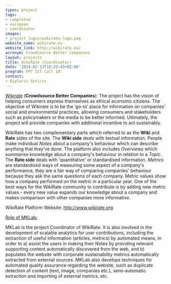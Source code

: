 ```yaml
---
types: project
tags:
- completed
- european
- coordinator
images:
- project_logos/wikirate-logo.png
website_name: wikirate.eu
website_link: http://wikirate.eu/
acronym: Crowdsource Better Companies
layout: projects
title: WikiRate (Coordinator)
date: '2014-02-13T18:25:45+02:00'
program: FP7 ICT Call 10
contact: 
- Diplaris Sotiris
---
```

<p><a href="http://www.wikirate.eu">Wikirate</a> (<strong>Crowdsource Better Companies</strong>): The project has the vision of helping consumers express themselves as ethical economic citizens. The objective of Wikirate is to be the ‘go-to’ place for information on companies’ social and environmental practices, allowing consumers and stakeholders such as policymakers or the media to be better informed. Ultimately, the project will provide companies with additional incentive to act sustainably.</p>
<p>WikiRate has two complementary parts which referred to as the <strong>Wiki</strong> and <strong>Rate</strong> sides of the site. The <strong>Wiki side</strong> deals with textual information. People make individual <em>Notes</em> about a company's behaviour which can describe anything that they've done. The platform also includes <em>Overviews</em> which summarise knowledge about a company's behaviour in relation to a <em>Topic</em>. The <strong>Rate side</strong> deals with 'quantitative' or standardised information. <em>Metrics</em> are standardised ways of measuring some aspect of a company's performance, they are a fair way of comparing companies' behaviour because they ask the same questions of each company. Metric values show how a company performed on the metric in a particular year. One of the best ways for the WikiRate community to contribute is by adding new metric values - every new value expands our knowledge about a company and makes comparison with other companies more informative.</p>
<p>WikiRate Platform Website: <a href="http://www.wikirate.org">http://www.wikirate.org</a></p>
<p><u>Role of MKLab:</u></p>
<p>MKLab is the project Coordinator of WikiRate. It is also involved in the development of scalable analytics for user contributions, including the extraction of useful information (articles, metrics) by automated means, in order to a) assist the users in making their Notes by providing relevant supporting content automatically discovered from the web, and b) populates the website with corporate sustainability metrics automatically extracted from external sources. MKLab also develops techniques for automated quality assurance regarding the website, such as duplicate detection of content (text, image, companies etc.), semi-automatic extraction and importing of external metrics, etc.</p>
